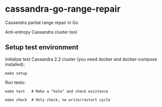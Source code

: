 # cassandra-go-range-repair
Cassandra partial range repair in Go

Anti-entropy Cassandra cluster tool

Setup test environment
----------------------

Initialize test Cassandra 2.2 cluster (you need docker and docker-compose installed):

```
make setup
```

Run tests:

```
make test   # Make a "hole" and check existence
```
```
make check  # Only check, no write/restart cycle
```
